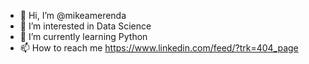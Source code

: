 - 👋 Hi, I’m @mikeamerenda
- 👀 I’m interested in Data Science
- 🌱 I’m currently learning Python 
- 📫 How to reach me https://www.linkedin.com/feed/?trk=404_page

<!---
mikeamerenda/mikeamerenda is a ✨ special ✨ repository because its `README.md` (this file) appears on your GitHub profile.
You can click the Preview link to take a look at your changes.
--->
